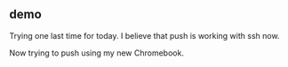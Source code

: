 ## demo

Trying one last time for today. I believe that push is working with ssh now.

Now trying to push using my new Chromebook.